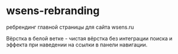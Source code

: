 # wsens-rebranding
ребрендинг главной страницы для сайта wsens.ru

Вёрстка в белой ветке - чистая вёрстка без интеграции поиска и эффекта при наведении на ссылки в панели навигации.
